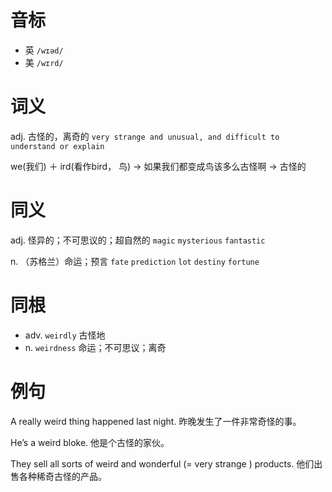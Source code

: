 # 音标

- 英 `/wɪəd/`
- 美 `/wɪrd/`

# 词义

adj. 古怪的，离奇的
`very strange and unusual, and difficult to understand or explain`



we(我们) ＋ ird(看作bird， 鸟) → 如果我们都变成鸟该多么古怪啊 → 古怪的

# 同义

adj. 怪异的；不可思议的；超自然的
`magic` `mysterious` `fantastic`

n. （苏格兰）命运；预言
`fate` `prediction` `lot` `destiny` `fortune`

# 同根

- adv. `weirdly` 古怪地
- n. `weirdness` 命运；不可思议；离奇

# 例句

A really weird thing happened last night.
昨晚发生了一件非常奇怪的事。

He’s a weird bloke.
他是个古怪的家伙。

They sell all sorts of weird and wonderful (= very strange ) products.
他们出售各种稀奇古怪的产品。


